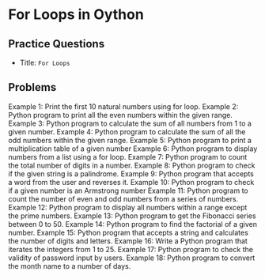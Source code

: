 For Loops in Oython
===

## Practice Questions 
- Title:  `For Loops`

## Problems
Example 1: Print the first 10 natural numbers using for loop.
Example 2: Python program to print all the even numbers within the given range.
Example 3: Python program to calculate the sum of all numbers from 1 to a given number.
Example 4: Python program to calculate the sum of all the odd numbers within the given range.
Example 5: Python program to print a multiplication table of a given number
Example 6: Python program to display numbers from a list using a for loop.
Example 7: Python program to count the total number of digits in a number.
Example 8: Python program to check if the given string is a palindrome.
Example 9: Python program that accepts a word from the user and reverses it.
Example 10: Python program to check if a given number is an Armstrong number
Example 11: Python program to count the number of even and odd numbers from a series of numbers.
Example 12: Python program to display all numbers within a range except the prime numbers.
Example 13: Python program to get the Fibonacci series between 0 to 50.
Example 14: Python program to find the factorial of a given number.
Example 15: Python program that accepts a string and calculates the number of digits and letters.
Example 16: Write a Python program that iterates the integers from 1 to 25.
Example 17: Python program to check the validity of password input by users.
Example 18: Python program to convert the month name to a number of days.





